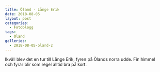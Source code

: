 ```yaml
---
title: Öland - Långe Erik
date: 2018-08-05
layout: post
categories:
  - Fotoblogg
tags:
  - Öland
galleries:
  - 2018-08-05-oland-2
---
```


Ikväll blev det en tur till Långe Erik, fyren på Ölands norra udde. Fin himmel och fyrar blir som regel alltid bra på kort.
